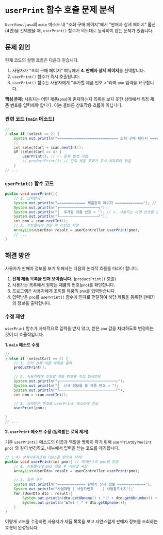 # `userPrint` 함수 호출 문제 분석

`UserView.java`의 `main` 메소드 내 "조회 구매 페이지"에서 "판매자 상세 페이지" 옵션(4번)을 선택했을 때, `userPrint()` 함수가 의도대로 동작하지 않는 문제가 있습니다.

## 문제 원인

현재 코드의 실행 흐름은 다음과 같습니다.

1.  사용자가 "조회 구매 페이지" 메뉴에서 **4. 판매자 상세 페이지**를 선택합니다.
2.  `userPrint()` 함수가 즉시 호출됩니다.
3.  `userPrint()` 함수는 사용자에게 "추가할 제품 번호 >"라며 `pno` 입력을 요구합니다.

**핵심 문제:** 사용자는 어떤 제품(`pno`)이 존재하는지 목록을 보지 못한 상태에서 특정 제품 번호를 입력해야 합니다. 이는 올바른 상호작용 흐름이 아닙니다.

### 관련 코드 (`main` 메소드)

```java
// ...
} else if (select == 2) {
    System.out.println("============================ 조회 구매 페이지 ============================");
    // ...
    int selectCart = scan.nextInt();
    if (selectCart == 4) {
        userPrint(); // <- 문제 발생 지점
        // productPrint(); // 전체 제품 조회가 주석 처리되어 있음
    }
// ...
```

### `userPrint()` 함수 코드

```java
public void userPrint(){
    // 1. 입력받기
    System.out.println("============= 제품등록 페이지 ============="); // 페이지 이름도 부적절함
    System.out.println("┌──────────────────┐");
    System.out.println("│  추가할 제품 번호 > "); // <- 사용자는 어떤 번호를 입력해야 할지 알 수 없음
    System.out.println("└──────────────────┘");
    int pno = scan.nextInt();
    // 2. 컨트롤러에 전달 후 리턴값 저장
    ArrayList<UserDto> result = userController.userPrint(pno);
    // ...
}
```

## 해결 방안

사용자가 판매자 정보를 보기 위해서는 다음의 논리적 흐름을 따라야 합니다.

1.  **전체 제품 목록을 먼저 보여줍니다.** (`productPrint()` 호출)
2.  사용자는 목록에서 원하는 제품의 번호(`pno`)를 확인합니다.
3.  프로그램은 사용자에게 조회할 제품의 `pno`를 입력받습니다.
4.  입력받은 `pno`를 `userPrint()` 함수에 인자로 전달하여 해당 제품을 등록한 판매자의 정보를 출력합니다.

### 수정 제안

`userPrint` 함수가 자체적으로 입력을 받지 않고, 받은 `pno` 값을 처리하도록 변경하는 것이 더 효율적입니다.

**1. `main` 메소드 수정**

```java
// ...
} else if (selectCart == 4) {
    // 1. 먼저 전체 제품 목록을 출력
    productPrint(); 
    
    // 2. 사용자에게 조회할 제품 번호를 직접 입력받음
    System.out.println("┌──────────────────────────┐");
    System.out.println("│  상세 정보를 볼 제품 번호 > ");
    System.out.println("└──────────────────────────┘");
    int pno = scan.nextInt();

    // 3. 입력받은 번호를 userPrint 메소드에 전달
    userPrint(pno); 
    
} 
// ...
```

**2. `userPrint` 메소드 수정 (입력받는 로직 제거)**

기존 `userPrint()` 메소드의 이름과 역할을 명확히 하기 위해 `userPrintByPno(int pno)` 와 같이 변경하고, 내부에서 입력을 받는 코드를 제거합니다.

```java
// 1-4) 상세사용자조회 (pno를 받아서 처리)
public void userPrint(int pno){ // 매개변수로 pno를 받음
    // 1. 컨트롤러에 pno 전달 후 리턴값 저장
    ArrayList<UserDto> result = userController.userPrint(pno);
    
    // 2. 화면 구현
    System.out.println("============= 판매자 상세 정보 =============");
    System.out.println("사업자명 | 사업자번호    | 사업장주소지");
    for (UserDto dto : result){
        System.out.println(dto.getUbname() + "|" + dto.getUbnumber() + "|" + dto.getUblocation());
        System.out.println("☎Tel | " + dto.getUphone());
    }
}
```

이렇게 코드를 수정하면 사용자가 제품 목록을 보고 자연스럽게 판매자 정보를 조회하는 흐름이 완성됩니다.